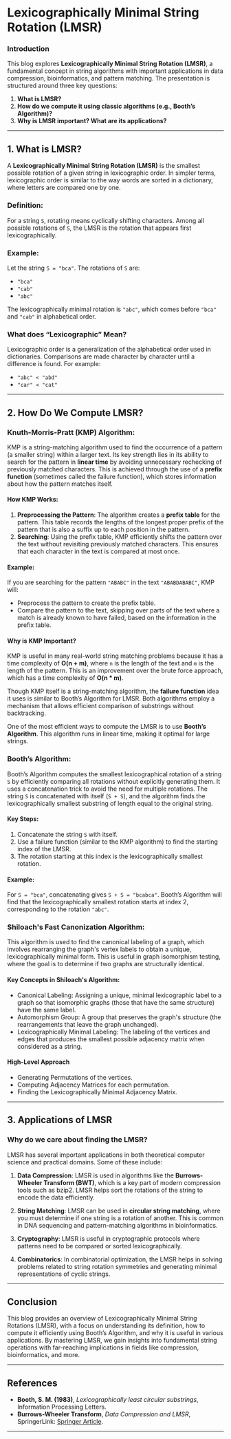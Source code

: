 # Lexicographically Minimal String Rotation (LMSR)

### Introduction

This blog explores **Lexicographically Minimal String Rotation (LMSR)**, a fundamental concept in string algorithms with important applications in data compression, bioinformatics, and pattern matching. The presentation is structured around three key questions:

1. **What is LMSR?**
2. **How do we compute it using classic algorithms (e.g., Booth’s Algorithm)?**
3. **Why is LMSR important? What are its applications?**

---

## 1. What is LMSR?

A **Lexicographically Minimal String Rotation (LMSR)** is the smallest possible rotation of a given string in lexicographic order. In simpler terms, lexicographic order is similar to the way words are sorted in a dictionary, where letters are compared one by one.

### Definition:
For a string `S`, rotating means cyclically shifting characters. Among all possible rotations of `S`, the LMSR is the rotation that appears first lexicographically.

### Example:
Let the string `S = "bca"`. The rotations of `S` are:

- `"bca"`
- `"cab"`
- `"abc"`

The lexicographically minimal rotation is `"abc"`, which comes before `"bca"` and `"cab"` in alphabetical order.

### What does “Lexicographic” Mean?
Lexicographic order is a generalization of the alphabetical order used in dictionaries. Comparisons are made character by character until a difference is found. For example:
- `"abc" < "abd"`
- `"car" < "cat"`

---

## 2. How Do We Compute LMSR?

### Knuth-Morris-Pratt (KMP) Algorithm:
KMP is a string-matching algorithm used to find the occurrence of a pattern (a smaller string) within a larger text. Its key strength lies in its ability to search for the pattern in **linear time** by avoiding unnecessary rechecking of previously matched characters. This is achieved through the use of a **prefix function** (sometimes called the failure function), which stores information about how the pattern matches itself.

#### How KMP Works:
1. **Preprocessing the Pattern**: The algorithm creates a **prefix table** for the pattern. This table records the lengths of the longest proper prefix of the pattern that is also a suffix up to each position in the pattern.
2. **Searching**: Using the prefix table, KMP efficiently shifts the pattern over the text without revisiting previously matched characters. This ensures that each character in the text is compared at most once.

#### Example:
If you are searching for the pattern `"ABABC"` in the text `"ABABDABABC"`, KMP will:
- Preprocess the pattern to create the prefix table.
- Compare the pattern to the text, skipping over parts of the text where a match is already known to have failed, based on the information in the prefix table.

#### Why is KMP Important?
KMP is useful in many real-world string matching problems because it has a time complexity of **O(n + m)**, where `n` is the length of the text and `m` is the length of the pattern. This is an improvement over the brute force approach, which has a time complexity of **O(n * m)**.

Though KMP itself is a string-matching algorithm, the **failure function** idea it uses is similar to Booth’s Algorithm for LMSR. Both algorithms employ a mechanism that allows efficient comparison of substrings without backtracking.

One of the most efficient ways to compute the LMSR is to use **Booth’s Algorithm**. This algorithm runs in linear time, making it optimal for large strings.

### Booth’s Algorithm:
Booth’s Algorithm computes the smallest lexicographical rotation of a string `S` by efficiently comparing all rotations without explicitly generating them. It uses a concatenation trick to avoid the need for multiple rotations. The string `S` is concatenated with itself (`S + S`), and the algorithm finds the lexicographically smallest substring of length equal to the original string.

#### Key Steps:
1. Concatenate the string `S` with itself.
2. Use a failure function (similar to the KMP algorithm) to find the starting index of the LMSR.
3. The rotation starting at this index is the lexicographically smallest rotation.

#### Example:
For `S = "bca"`, concatenating gives `S + S = "bcabca"`. Booth’s Algorithm will find that the lexicographically smallest rotation starts at index 2, corresponding to the rotation `"abc"`.

### Shiloach's Fast Canonization Algorithm:
This algorithm is used to find the canonical labeling of a graph, which involves rearranging the graph's vertex labels to obtain a unique, lexicographically minimal form. This is useful in graph isomorphism testing, where the goal is to determine if two graphs are structurally identical.

#### Key Concepts in Shiloach's Algorithm:
- Canonical Labeling: Assigning a unique, minimal lexicographic label to a graph so that isomorphic graphs (those that have the same structure) have the same label.
- Automorphism Group: A group that preserves the graph's structure (the rearrangements that leave the graph unchanged).
- Lexicographically Minimal Labeling: The labeling of the vertices and edges that produces the smallest possible adjacency matrix when considered as a string.
#### High-Level Approach
- Generating Permutations of the vertices.
- Computing Adjacency Matrices for each permutation.
- Finding the Lexicographically Minimal Adjacency Matrix.

---

## 3. Applications of LMSR

### Why do we care about finding the LMSR?
LMSR has several important applications in both theoretical computer science and practical domains. Some of these include:

1. **Data Compression**: LMSR is used in algorithms like the **Burrows-Wheeler Transform (BWT)**, which is a key part of modern compression tools such as bzip2. LMSR helps sort the rotations of the string to encode the data efficiently.
   
2. **String Matching**: LMSR can be used in **circular string matching**, where you must determine if one string is a rotation of another. This is common in DNA sequencing and pattern-matching algorithms in bioinformatics.

3. **Cryptography**: LMSR is useful in cryptographic protocols where patterns need to be compared or sorted lexicographically.

4. **Combinatorics**: In combinatorial optimization, the LMSR helps in solving problems related to string rotation symmetries and generating minimal representations of cyclic strings.

---

## Conclusion

This blog provides an overview of Lexicographically Minimal String Rotations (LMSR), with a focus on understanding its definition, how to compute it efficiently using Booth’s Algorithm, and why it is useful in various applications. By mastering LMSR, we gain insights into fundamental string operations with far-reaching implications in fields like compression, bioinformatics, and more.

---

## References

- **Booth, S. M. (1983)**, *Lexicographically least circular substrings*, Information Processing Letters.
- **Burrows-Wheeler Transform**, *Data Compression and LMSR*, SpringerLink: [Springer Article](https://link.springer.com/article/10.1007/s00224-023-10146-8#ref-CR21).

--- 

